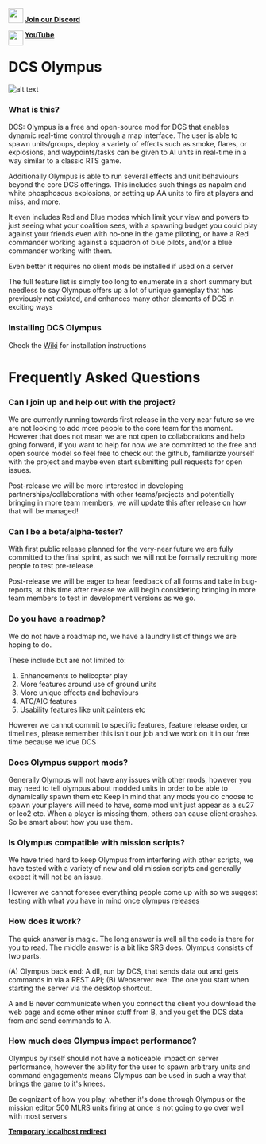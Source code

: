 <img align="left" width="30" src="https://github.com/Pax1601/DCSOlympus/assets/103559271/0ecff279-a87c-4e2d-a4c7-da98c74adf38">

[**Join our Discord**](https://discord.gg/kNAQkhUHnQ)

<img align="left" width="30" src="https://github.com/Pax1601/DCSOlympus/assets/103559271/1c0dd3fd-339c-4b03-94da-3e5215b0358a">

[**YouTube**](https://www.youtube.com/@DCSOlympus)


# DCS Olympus

![alt text](https://github.com/Pax1601/DCSOlympus/blob/main/frontend/website/sample.png?raw=true)

### What is this?
DCS: Olympus is a free and open-source mod for DCS that enables dynamic real-time control through a map interface. The user is able to spawn units/groups, deploy a variety of effects such as smoke, flares, or explosions, and waypoints/tasks can be given to AI units in real-time in a way similar to a classic RTS game. 

Additionally Olympus is able to run several effects and unit behaviours beyond the core DCS offerings. This includes such things as napalm and white phosphosous explosions, or setting up AA units to fire at players and miss, and more.

It even includes Red and Blue modes which limit your view and powers to just seeing what your coalition sees, with a spawning budget you could play against your friends even with no-one in the game piloting, or have a Red commander working against a squadron of blue pilots, and/or a blue commander working with them. 

Even better it requires no client mods be installed if used on a server

The full feature list is simply too long to enumerate in a short summary but needless to say Olympus offers up a lot of unique gameplay that has previously not existed, and enhances many other elements of DCS in exciting ways 

### Installing DCS Olympus
Check the [Wiki](https://github.com/Pax1601/DCSOlympus/wiki) for installation instructions

# Frequently Asked Questions
### Can I join up and help out with the project? ###
We are currently running towards first release in the very near future so we are not looking to add more people to the core team for the moment. However that does not mean we are not open to collaborations and help going forward, if you want to help for now we are committed to the free and open source model so feel free to check out the github, familiarize yourself with the project and maybe even start submitting pull requests for open issues.

Post-release we will be more interested in developing partnerships/collaborations with other teams/projects and potentially bringing in more team members, we will update this after release on how that will be managed!

### Can I be a beta/alpha-tester? ###
With first public release planned for the very-near future we are fully committed to the final sprint, as such we will not be formally recruiting more people to test pre-release. 

Post-release we will be eager to hear feedback of all forms and take in bug-reports, at this time after release we will begin considering bringing in more team members to test in development versions as we go.

### Do you have a roadmap? ###
We do not have a roadmap no, we have a laundry list of things we are hoping to do. 

These include but are not limited to:
1) Enhancements to helicopter play
2) More features around use of ground units
3) More unique effects and behaviours
4) ATC/AIC features
5) Usability features like unit painters etc

However we cannot commit to specific features, feature release order, or timelines, please remember this isn't our job and we work on it in our free time because we love DCS

### Does Olympus support mods? ###
Generally OIympus will not have any issues with other mods, however you may need to tell olympus about modded units in order to be able to dynamically spawn them etc
Keep in mind that any mods you do choose to spawn your players will need to have, some mod unit just appear as a su27 or leo2 etc. When a player is missing them, others can cause client crashes. So be smart about how you use them.

### Is Olympus compatible with mission scripts? ###
We have tried hard to keep Olympus from interfering with other scripts, we have tested with a variety of new and old mission scripts and generally expect it will not be an issue.

However we cannot foresee everything people come up with so we suggest testing with what you have in mind once olympus releases

### How does it work? ###
The quick answer is magic. 
The long answer is well all the code is there for you to read. 
The middle answer is a bit like SRS does. Olympus consists of two parts. 

(A) Olympus back end: A dll, run by DCS, that sends data out and gets commands in via a REST API;
(B) Webserver exe: The one you start when starting the server via the desktop shortcut. 

A and B never communicate when you connect the client you download the web page and some other minor stuff from B, and you get the DCS data from and send commands to A.

### How much does Olympus impact performance? ###
Olympus by itself should not have a noticeable impact on server performance, however the ability for the user to spawn arbitrary units and command engagements means Olympus can be used in such a way that brings the game to it's knees.

Be cognizant of how you play, whether it's done through Olympus or the mission editor 500 MLRS units firing at once is not going to go over well with most servers


[**Temporary localhost redirect**](https://localhost:3000)


    

